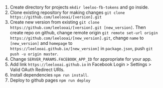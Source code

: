
1. Create directory for projects `mkdir leeloo-fb-tokens` and go inside.
2. Clone existing repository for making changes `git clone https://github.com/leelooai/[version].git`
3. Create new version from existing `git clone https://github.com/leelooai/[version].git [new_version]`. Then create repo on github, change remote origin `git remote set-url origin https://github.com/leelooai/[new_version].git`, change `name` to `[new_version]` and  `homepage` to `https://leelooai.github.io/[new_version]` in `package.json`, push `git push -u origin master`.
4. Change `SERVER_PARAMS.FACEBOOK_APP_ID` for appropriate for your app.
5. Add link `https://leelooai.github.io` in Facebook Login > Settings > Valid OAuth Redirect URIs. 
6. Install dependencies `npm run install`.
7. Deploy to github pages `npm run deploy`
